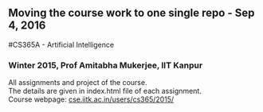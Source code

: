## Moving the course work to one single repo - Sep 4, 2016
#CS365A - Artificial Intelligence
### Winter 2015, Prof Amitabha Mukerjee, IIT Kanpur
All assignments and project of the course.  
The details are given in index.html file of each assignment.  
Course webpage: [cse.iitk.ac.in/users/cs365/2015/](http://cse.iitk.ac.in/users/cs365/2015/)